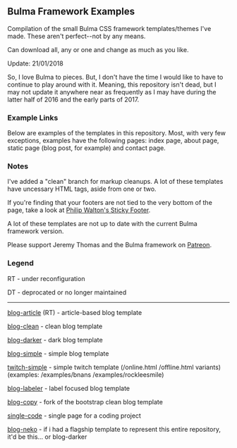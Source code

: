 ## Bulma Framework Examples

Compilation of the small Bulma CSS framework templates/themes I've made. These aren't perfect--not by any means.

Can download all, any or one and change as much as you like.

Update: 21/01/2018

So, I love Bulma to pieces. But, I don't have the time I would like to have to continue to play around with it. Meaning, this repository isn't dead, but I may not update it anywhere near as frequently as I may have during the latter half of 2016 and the early parts of 2017.

### Example Links

Below are examples of the templates in this repository. Most, with very few exceptions, examples have the following pages: index page, about page, static page (blog post, for example) and contact page.

### Notes

I've added a "clean" branch for markup cleanups. A lot of these templates have uncessary HTML tags, aside from one or two.

If you're finding that your footers are not tied to the very bottom of the page, take a look at [Philip Walton's Sticky Footer](https://philipwalton.github.io/solved-by-flexbox/demos/sticky-footer/).

A lot of these templates are not up to date with the current Bulma framework version. 

Please support Jeremy Thomas and the Bulma framework on [Patreon](https://www.patreon.com/jgthms).

### Legend

RT - under reconfiguration

DT - deprocated or no longer maintained

---

[blog-article](https://plasticneko.github.io/bulma-blog-article/) (RT) - article-based blog template

[blog-clean](https://plasticneko.github.io/bulma-blog-clean/) - clean blog template

[blog-darker](https://plasticneko.github.io/bulma-blog-darker/) - dark blog template

[blog-simple](https://plasticneko.github.io/bulma-blog-simple/) - simple blog template

[twitch-simple](https://plasticneko.github.io/bulma-twitch-simple/online.html) - simple twitch template (/online.html /offline.html variants) (examples: /examples/bnans /examples/rockleesmile)

[blog-labeler](https://plasticneko.github.io/bulma-blog-labeler/) - label focused blog template

[blog-copy](https://plasticneko.github.io/bulma-blog-copy/) - fork of the bootstrap clean blog template

[single-code](https://plasticneko.github.io/bulma-single-code/) - single page for a coding project

[blog-neko](https://plasticneko.github.io/bulma-blog-neko/) - if i had a flagship template to represent this entire repository, it'd be this... or blog-darker